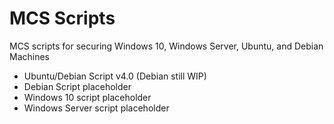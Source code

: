 # MCS Scripts
MCS scripts for securing Windows 10, Windows Server, Ubuntu, and Debian Machines

- Ubuntu/Debian Script v4.0 (Debian still WIP)
- Debian Script placeholder
- Windows 10 script placeholder
- Windows Server script placeholder

